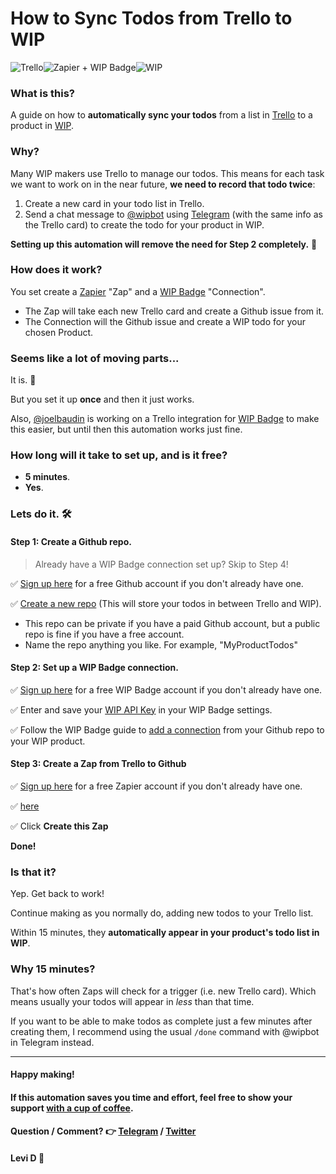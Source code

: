 # How to Sync Todos from Trello to WIP

![Trello](https://notes.ciscospark.com/images/trello-logo.png)![Zapier + WIP Badge](https://emojipedia-us.s3.amazonaws.com/thumbs/120/apple/129/high-voltage-sign_26a1.png)![WIP](https://emojipedia-us.s3.amazonaws.com/thumbs/120/apple/129/construction-sign_1f6a7.png)


### What is this?
A guide on how to **automatically sync your todos** from a list in [Trello](https://trello.com/) to a product in [WIP](https://wip.chat/).

### Why?
Many WIP makers use Trello to manage our todos. This means for each task we want to work on in the near future, **we need to record that todo twice**:
1. Create a new card in your todo list in Trello.
2. Send a chat message to [@wipbot](https://t.me/wipbot) using [Telegram](https://telegram.org/) (with the same info as the Trello card) to create the todo for your product in WIP.

**Setting up this automation will remove the need for Step 2 completely.** 🙌

### How does it work?
You set create a [Zapier](https://zapier.com/) "Zap" and a [WIP Badge](https://wipbadge.com/) "Connection".
- The Zap will take each new Trello card and create a Github issue from it.
- The Connection will the Github issue and create a WIP todo for your chosen Product.

### Seems like a lot of moving parts...
It is. 🤷

But you set it up **once** and then it just works.

Also, [@joelbaudin](https://wip.chat/@joelbaudin) is working on a Trello integration for [WIP Badge](https://wipbadge.com/) to make this easier, but until then this automation works just fine.

### How long will it take to set up, and is it free?
* **5 minutes**.
* **Yes**.

### Lets do it. 🛠️

#### Step 1: Create a Github repo.
> Already have a WIP Badge connection set up? Skip to Step 4!

✅ [Sign up here](https://github.com/join?source=header-home) for a free Github account if you don't already have one.

✅ [Create a new repo](https://help.github.com/articles/create-a-repo/) (This will store your todos in between Trello and WIP).
 - This repo can be private if you have a paid Github account, but a public repo is fine if you have a free account.
 - Name the repo anything you like. For example, "MyProductTodos"

#### Step 2: Set up a WIP Badge connection.

✅ [Sign up here](https://wipbadge.com/signup) for a free WIP Badge account if you don't already have one.

✅ Enter and save your [WIP API Key](https://wip.chat/api) in your WIP Badge settings.

✅ Follow the WIP Badge guide to [add a connection](https://wipbadge.com/guides) from your Github repo to your WIP product.

#### Step 3: Create a Zap from Trello to Github

✅ [Sign up here](https://zapier.com/sign-up/) for a free Zapier account if you don't already have one.

✅ [here](https://zapier.com/app/editor/template/563)

✅ Click **Create this Zap**

**Done!**

### Is that it?
Yep. Get back to work!

Continue making as you normally do, adding new todos to your Trello list.

Within 15 minutes, they **automatically appear in your product's todo list in WIP**.

### Why 15 minutes?
That's how often Zaps will check for a trigger (i.e. new Trello card). Which means usually your todos will appear in *less* than that time.

If you want to be able to make todos as complete just a few minutes after creating them, I recommend using the usual `/done` command with @wipbot in Telegram instead.

---
#### Happy making!
#### If this automation saves you time and effort, feel free to show your support [with a cup of coffee](https://www.buymeacoffee.com/levidxyz).
#### Question / Comment? 👉 [Telegram](https://t.me/levidxyz) / [Twitter](https://twitter.com/levidxyz)
#### Levi D 🤙
